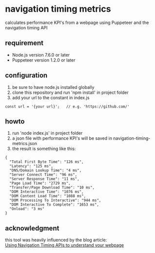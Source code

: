 # navigation timing metrics
calculates performance KPI's from a webpage using Puppeteer and the navigation timing API

## requirement
- Node.js version 7.6.0 or later
- Puppeteer version 1.2.0 or later

## configuration
1. be sure to have node.js installed globally
2. clone this repository and run 'npm install' in project folder
3. add your url to the constant in index.js
```
const url = '{your url}';   // e.g. 'https://github.com/'
````

## howto
1. run 'node index.js' in project folder
2. a json file with performance KPI's will be saved in navigation-timing-metrics.json
3. the result is something like this:
```
{
  "Total First Byte Time": "126 ms",
  "Latency": "125 ms",
  "DNS/Domain Lookup Time": "4 ms",
  "Server Connect Time": "96 ms",
  "Server Response Time": "11 ms",
  "Page Load Time": "2729 ms",
  "Transfer/Page Download Time": "10 ms",
  "DOM Interactive Time": "1076 ms",
  "DOM Content Load Time": "1088 ms",
  "DOM Processing To Interactive": "944 ms",
  "DOM Interactive To Complete": "1653 ms",
  "Onload": "3 ms"
}
```

## acknowledgment
this tool was heavily influenced by the blog article:  
[Using Navigation Timing APIs to understand your webpage](https://community.akamai.com/community/web-performance/blog/2016/08/25/using-navigation-timing-apis-to-understand-your-webpage)
